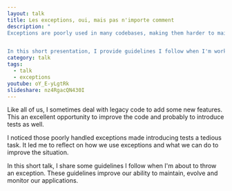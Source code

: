 ```yaml
---
layout: talk
title: Les exceptions, oui, mais pas n'importe comment
description: "
Exceptions are poorly used in many codebases, making them harder to maintain, evolve and monitor.


In this short presentation, I provide guidelines I follow when I'm working with exceptions."
category: talk
tags:
  - talk
  - exceptions
youtube: oY_E-yLgtRk
slideshare: nz4RgacQN430I
---
```


Like all of us, I sometimes deal with legacy code to add some new features. This 
an excellent opportunity to improve the code and probably to introduce tests as well.

I noticed those poorly handled exceptions made introducing tests a tedious task. 
It led me to reflect on how we use exceptions and what we can do to improve the situation.

In this short talk, I share some guidelines I follow when I'm about to throw an exception.
These guidelines improve our ability to maintain, evolve and monitor our applications.
